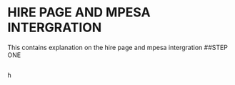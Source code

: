 # HIRE PAGE AND MPESA INTERGRATION
This contains explanation on the hire page and mpesa intergration
##STEP ONE
```

```
h
